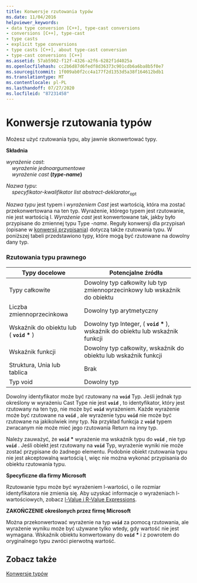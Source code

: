 ```yaml
---
title: Konwersje rzutowania typów
ms.date: 11/04/2016
helpviewer_keywords:
- data type conversion [C++], type-cast conversions
- conversions [C++], type-cast
- type casts
- explicit type conversions
- type casts [C++], about type-cast conversion
- type-cast conversions [C++]
ms.assetid: 57ab5902-f12f-4326-a2f6-6282f1d4025a
ms.openlocfilehash: cc2b6d87d6fedf8d36373c901cdb6a6ba8b5f0e7
ms.sourcegitcommit: 1f009ab0f2cc4a177f2d1353d5a38f164612bdb1
ms.translationtype: MT
ms.contentlocale: pl-PL
ms.lasthandoff: 07/27/2020
ms.locfileid: "87231458"
---
```

# <a name="type-cast-conversions"></a>Konwersje rzutowania typów

Możesz użyć rzutowania typu, aby jawnie skonwertować typy.

**Składnia**

*wyrażenie cast*:<br/>
&nbsp;&nbsp;&nbsp;&nbsp;*wyrażenie jednoargumentowe*<br/>
&nbsp;&nbsp;&nbsp;&nbsp;*wyrażenie cast* **(***type-name***)**      

*Nazwa typu*:<br/>
&nbsp;&nbsp;&nbsp;&nbsp;*specyfikator-kwalifikator list* *abstract-deklarator*<sub>opt</sub>

*Nazwa typu* jest typem i *wyrażeniem Cast* jest wartością, która ma zostać przekonwertowana na ten typ. Wyrażenie, którego typem jest rzutowanie, nie jest wartością l. *Wyrażenie cast* jest konwertowane tak, jakby było przypisane do zmiennej typu Type *-name*. Reguły konwersji dla przypisań (opisane w [konwersji przypisania](../c-language/assignment-conversions.md)) dotyczą także rzutowania typu. W poniższej tabeli przedstawiono typy, które mogą być rzutowane na dowolny dany typ.

### <a name="legal-type-casts"></a>Rzutowania typu prawnego

|Typy docelowe|Potencjalne źródła|
|-----------------------|-----------------------|
|Typy całkowite|Dowolny typ całkowity lub typ zmiennoprzecinkowy lub wskaźnik do obiektu|
|Liczba zmiennoprzecinkowa|Dowolny typ arytmetyczny|
|Wskaźnik do obiektu lub ( **`void`** <strong>\*</strong> )|Dowolny typ Integer, ( **`void`** <strong>\*</strong> ), wskaźnik do obiektu lub wskaźnik funkcji|
|Wskaźnik funkcji|Dowolny typ całkowity, wskaźnik do obiektu lub wskaźnik funkcji|
|Struktura, Unia lub tablica|Brak|
|Typ void|Dowolny typ|

Dowolny identyfikator może być rzutowany na **`void`** Typ. Jeśli jednak typ określony w wyrażeniu Cast Type nie jest **`void`** , to identyfikator, który jest rzutowany na ten typ, nie może być **`void`** wyrażeniem. Każde wyrażenie może być rzutowane na **`void`** , ale wyrażenie typu **`void`** nie może być rzutowane na jakikolwiek inny typ. Na przykład funkcja z **`void`** typem zwracanym nie może mieć jego rzutowania Return na inny typ.

Należy zauważyć, że **`void`** <strong>\*</strong> wyrażenie ma wskaźnik typu do **`void`** , nie typ **`void`** . Jeśli obiekt jest rzutowany na **`void`** Typ, wyrażenie wyniki nie może zostać przypisane do żadnego elementu. Podobnie obiekt rzutowania typu nie jest akceptowalną wartością l, więc nie można wykonać przypisania do obiektu rzutowania typu.

**Specyficzne dla firmy Microsoft**

Rzutowanie typu może być wyrażeniem l-wartości, o ile rozmiar identyfikatora nie zmienia się. Aby uzyskać informacje o wyrażeniach l-wartościowych, zobacz [l-Value i R-Value Expressions](../c-language/l-value-and-r-value-expressions.md).

**ZAKOŃCZENIE określonych przez firmę Microsoft**

Można przekonwertować wyrażenie na typ **`void`** za pomocą rzutowania, ale wyrażenie wyniku może być używane tylko wtedy, gdy wartość nie jest wymagana. Wskaźnik obiektu konwertowany do **`void`** <strong>\*</strong> i z powrotem do oryginalnego typu zwróci pierwotną wartość.

## <a name="see-also"></a>Zobacz także

[Konwersje typów](../c-language/type-conversions-c.md)
